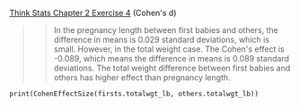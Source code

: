 [Think Stats Chapter 2 Exercise 4](http://greenteapress.com/thinkstats2/html/thinkstats2003.html#toc24) (Cohen's d)

>> In the pregnancy length between first babies and others, the difference in means is 0.029 standard deviations, which is small. However, in the total weight case. The Cohen's effect is -0.089, which means the difference in means is 0.089 standard deviations. The total weight difference between first babies and others has higher effect than pregnancy length.

`print(CohenEffectSize(firsts.totalwgt_lb, others.totalwgt_lb))`
